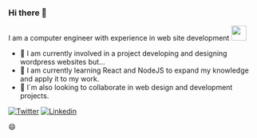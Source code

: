 ### Hi there 👋

I am a computer engineer with experience in web site development <img src="https://media.giphy.com/media/WUlplcMpOCEmTGBtBW/giphy.gif" width="30">

- 🔭 I am currently involved in a project developing and designing wordpress websites but...
- 🌱 I am currently learning React and NodeJS to expand my knowledge and apply it to my work.
- 👯 I´m also looking to collaborate in web design and development projects.

[![Twitter](https://img.shields.io/badge/Twitter-1DA1F2?style=for-the-badge&logo=twitter&logoColor=white)](https://twitter.com/intent/follow?screen_name=renecito9207)
[![Linkedin](https://img.shields.io/badge/LinkedIn-0077B5?style=for-the-badge&logo=linkedin&logoColor=white)](https://www.linkedin.com/in/rene-manuel-puig-p%C3%A9rez-652a6a17a/)


😄 


